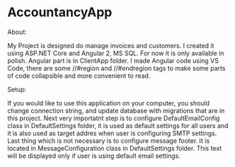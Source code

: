 # AccountancyApp

About:

My Project is designed do manage invoices and customers. I created it using ASP.NET Core and Angular 2, MS SQL.
For now it is only available in polish.
Angular part is in ClientApp folder. I made Angular code using VS Code, there are some //#region and
//#endregion tags to make some parts of code collapsible and more convenient to read.

Setup:

If you would like to use this application on your computer, you should change connection string,
and update database with migrations that are in this project.
Next very importatnt step is to configure DefaultEmailConfig class in DefaultSettings folder, it is
used as default settings for all users and it is also used as target addres when user is configuring
SMTP settings.
Last thing which is not necessary is to configure message footer. It is located in MessageConfiguration 
class in DefaultSettings folder. This text will be displayed only if user is using default email settings.

